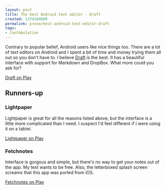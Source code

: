 ```yaml
---
layout: post
title: The best Android text editor - Draft
created: 1374184899
permalink: prose/best-android-text-editor-draft
tags:
- Confabulation
---
```

Contrary to popular belief, Android users like nice things too. There are a lot of text editors on Android and I spent a bit of time and money trying them all out so you don't have to. I believe [Draft](https://play.google.com/store/apps/details?id=com.mvilla.draft) is the best. It has a beautiful interface with support for Markdown and DropBox. What more could you ask for?

[Draft on Play](https://play.google.com/store/apps/details?id=com.mvilla.draft)

## Runners-up

### Lightpaper
Lightpaper is great for all the reasons listed above, but the interface is a little more complicated than I need. I suspect I'd feel different if I were using it on a tablet.

[Lightpaper on Play](https://play.google.com/store/apps/details?id=com.clockworkengine.android.LightPaper)

### Fetchnotes
Interface is gorgous and simple, but there's no way to get your notes out of the app. My text wants to be free. Also, the letterboxed splash screen screams that this app was ported from iOS.

[Fetchnotes on Play](https://play.google.com/store/apps/details?id=com.fetchnotes.notes)
